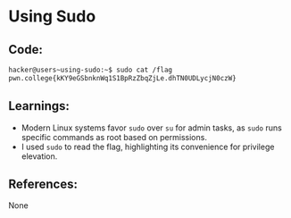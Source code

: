 # Using Sudo
## Code:
```bash
hacker@users~using-sudo:~$ sudo cat /flag
pwn.college{kKY9eGSbnknWq1S1BpRzZbqZjLe.dhTN0UDLycjN0czW}
```
## Learnings:
- Modern Linux systems favor `sudo` over `su` for admin tasks, as `sudo` runs specific commands as root based on permissions.
- I used `sudo` to read the flag, highlighting its convenience for privilege elevation.
## References:
None

